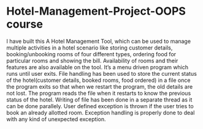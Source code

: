 # Hotel-Management-Project-OOPS course

I have built this A Hotel Management Tool, which can be used to manage multiple 
activities in a hotel scenario like storing customer details, booking/unbooking rooms of four different types, ordering food for particular rooms and showing the bill. Availability of rooms and their features are also available on the tool. It’s a menu driven program which runs until user exits. File handling has been used to store the current status of the hotel(customer details, booked rooms, food ordered) in a file once the program exits so that when we restart the program, the old details are not lost. The program reads the file when it restarts to know the previous status of the hotel. Writing of file has been done in a separate thread as it can be done parallely. User defined exception is thrown if the user tries to book an already allotted room. Exception handling is properly done to deal with any kind of unexpected exception.
